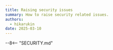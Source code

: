 ```yaml
---
title: Raising security issues
summary: How to raise security related issues.
authors:
  - hikarukin
date: 2025-03-10
---
```


--8<-- "SECURITY.md"